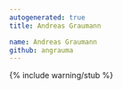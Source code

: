 ```yaml
---
autogenerated: true
title: Andreas Graumann

name: Andreas Graumann
github: angrauma
---
```


{% include warning/stub %}

